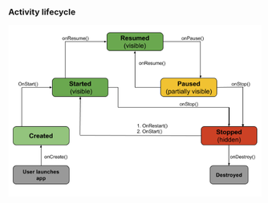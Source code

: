 ### Activity lifecycle

![activity lifecycle](https://github.com/zhaoyou/AndroidStudy/blob/master/images/activity_lifecycle_pyramid.png)
